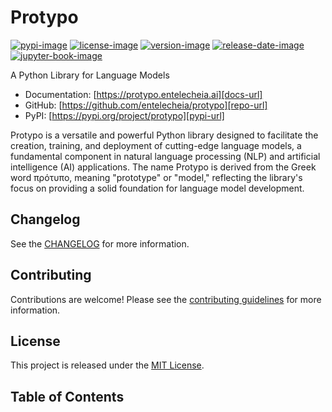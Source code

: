 # Protypo

[![pypi-image]][pypi-url]
[![license-image]][license-url]
[![version-image]][release-url]
[![release-date-image]][release-url]
[![jupyter-book-image]][docs-url]

<!-- Links: -->
[hyperfast python template]: https://github.com/entelecheia/hyperfast-python-template

[pypi-image]: https://img.shields.io/pypi/v/protypo
[license-image]: https://img.shields.io/github/license/entelecheia/protypo
[license-url]: https://github.com/entelecheia/protypo/blob/main/LICENSE
[version-image]: https://img.shields.io/github/v/release/entelecheia/protypo?sort=semver
[release-date-image]: https://img.shields.io/github/release-date/entelecheia/protypo
[release-url]: https://github.com/entelecheia/protypo/releases
[jupyter-book-image]: https://jupyterbook.org/en/stable/_images/badge.svg

[repo-url]: https://github.com/entelecheia/protypo
[pypi-url]: https://pypi.org/project/protypo
[docs-url]: https://protypo.entelecheia.ai
[changelog]: https://github.com/entelecheia/protypo/blob/main/CHANGELOG.md
[contributing guidelines]: https://github.com/entelecheia/protypo/blob/main/CONTRIBUTING.md
<!-- Links: -->

A Python Library for Language Models

- Documentation: [https://protypo.entelecheia.ai][docs-url]
- GitHub: [https://github.com/entelecheia/protypo][repo-url]
- PyPI: [https://pypi.org/project/protypo][pypi-url]

Protypo is a versatile and powerful Python library designed to facilitate the creation, training, and deployment of cutting-edge language models, a fundamental component in natural language processing (NLP) and artificial intelligence (AI) applications. The name Protypo is derived from the Greek word πρότυπο, meaning "prototype" or "model," reflecting the library's focus on providing a solid foundation for language model development.



## Changelog

See the [CHANGELOG] for more information.

## Contributing

Contributions are welcome! Please see the [contributing guidelines] for more information.

## License

This project is released under the [MIT License][license-url].


## Table of Contents

```{tableofcontents}
```

